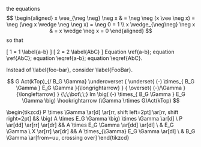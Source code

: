 
the equations 
$$
\begin{aligned}
x \vee_{\neg \neg} \neg x
& = \neg \neg (x \vee \neg x) = \neg (\neg x \wedge \neg \neg x) = \neg 0 = 1
\\
x \wedge_{\neg\neg} \neg x
& = x \wedge \neg x = 0
\end{aligned}
$$ 
so that

\[ 1 = 1 \label{a-b} \]
\[ 2 = 2 \label{AbC} \]
Equation \ref{a-b}; equation \ref{AbC}; equation \eqref{a-b}; equation \eqref{AbC}.

Instead of <nowiki>\label{foo-bar}</nowiki>, consider <nowiki>\label{FooBar}</nowiki>.

$$
  G Act(kTop)_{/ B_G \Gamma}
  \underoverset
    {
      \underset{
        (-)
        \times_{ B_G \Gamma } 
        E_G \Gamma 
      }{\longrightarrow}
    }
    {
      \overset{
        (-)/\Gamma
      }{\longleftarrow}
    }
    {\;\;\bot\;\;}
   Im
   \big(
     (-)
     \times_{ B_G \Gamma } 
     E_G \Gamma 
   \big)
   \hookrightarrow
  (\Gamma \rtimes G)Act(kTop)
$$

\begin{tikzcd}
  P \times \Gamma
  \ar[d]
  \ar[rr, shift left=2pt]
  \ar[rr, shift right=2pt]
  &&
  \big(
    A \times E_G \Gamma
  \big)
  \times 
  \Gamma
  \ar[d]
  \\
  P
  \ar[dd]
  \ar[rr]
  \ar[dr]
  &&
  A \times E_G \Gamma
  \ar[dd]
  \ar[dl]
  \\
  &
  E_G \Gamma
  \\
  X
  \ar[rr]
  \ar[dr]
  &&
  A \times_{\Gamma} E_G \Gamma
  \ar[dl]
  \\
  &
  B_G \Gamma
  \ar[from=uu, crossing over]
\end{tikzcd}